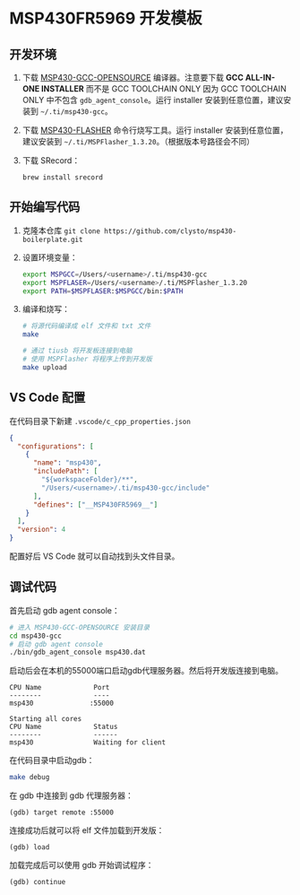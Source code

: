 # MSP430FR5969 开发模板

## 开发环境

1. 下载 [MSP430-GCC-OPENSOURCE](https://www.ti.com/tool/MSP430-GCC-OPENSOURCE) 编译器。注意要下载 **GCC ALL-IN-ONE INSTALLER** 而不是 GCC TOOLCHAIN ONLY 因为 GCC TOOLCHAIN ONLY 中不包含 `gdb_agent_console`。运行 installer 安装到任意位置，建议安装到 `~/.ti/msp430-gcc`。

2. 下载 [MSP430-FLASHER](https://www.ti.com/tool/MSP430-FLASHER) 命令行烧写工具。运行 installer 安装到任意位置，建议安装到 `~/.ti/MSPFlasher_1.3.20`。（根据版本号路径会不同）

3. 下载 SRecord：
   
   ```
   brew install srecord
   ```

## 开始编写代码

1. 克隆本仓库 `git clone https://github.com/clysto/msp430-boilerplate.git`

2. 设置环境变量：
   ```sh
   export MSPGCC=/Users/<username>/.ti/msp430-gcc
   export MSPFLASER=/Users/<username>/.ti/MSPFlasher_1.3.20
   export PATH=$MSPFLASER:$MSPGCC/bin:$PATH
   ```

3. 编译和烧写：
   ```sh
   # 将源代码编译成 elf 文件和 txt 文件
   make

   # 通过 tiusb 将开发板连接到电脑
   # 使用 MSPFlasher 将程序上传到开发版
   make upload
   ```

## VS Code 配置

在代码目录下新建 `.vscode/c_cpp_properties.json`

```json
{
  "configurations": [
    {
      "name": "msp430",
      "includePath": [
        "${workspaceFolder}/**",
        "/Users/<username>/.ti/msp430-gcc/include"
      ],
      "defines": ["__MSP430FR5969__"]
    }
  ],
  "version": 4
}
```

配置好后 VS Code 就可以自动找到头文件目录。

## 调试代码

首先启动 gdb agent console：

```sh
# 进入 MSP430-GCC-OPENSOURCE 安装目录
cd msp430-gcc
# 启动 gdb agent console
./bin/gdb_agent_console msp430.dat
```

启动后会在本机的55000端口启动gdb代理服务器。然后将开发版连接到电脑。

```
CPU Name             Port
--------             ----
msp430              :55000

Starting all cores
CPU Name             Status
--------             ------
msp430               Waiting for client
```

在代码目录中启动gdb：

```sh
make debug
```

在 gdb 中连接到 gdb 代理服务器：

```
(gdb) target remote :55000
```

连接成功后就可以将 elf 文件加载到开发版：

```
(gdb) load
```

加载完成后可以使用 gdb 开始调试程序：

```
(gdb) continue
```

